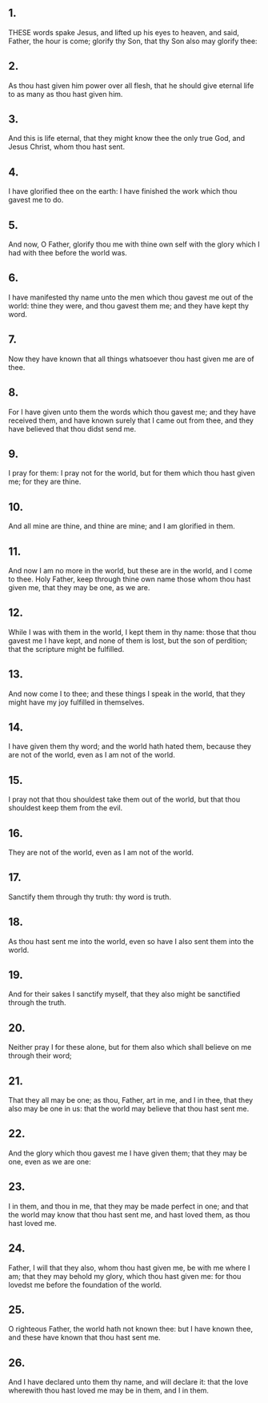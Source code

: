 ## 1.
THESE words spake Jesus, and lifted up his eyes to heaven, and said, Father, the hour is come; glorify thy Son, that thy Son also may glorify thee:
## 2.
As thou hast given him power over all flesh, that he should give eternal life to as many as thou hast given him.
## 3.
And this is life eternal, that they might know thee the only true God, and Jesus Christ, whom thou hast sent.
## 4.
I have glorified thee on the earth: I have finished the work which thou gavest me to do.
## 5.
And now, O Father, glorify thou me with thine own self with the glory which I had with thee before the world was.
## 6.
I have manifested thy name unto the men which thou gavest me out of the world: thine they were, and thou gavest them me; and they have kept thy word.
## 7.
Now they have known that all things whatsoever thou hast given me are of thee.
## 8.
For I have given unto them the words which thou gavest me; and they have received them, and have known surely that I came out from thee, and they have believed that thou didst send me.
## 9.
I pray for them: I pray not for the world, but for them which thou hast given me; for they are thine.
## 10.
And all mine are thine, and thine are mine; and I am glorified in them.
## 11.
And now I am no more in the world, but these are in the world, and I come to thee. Holy Father, keep through thine own name those whom thou hast given me, that they may be one, as we are.
## 12.
While I was with them in the world, I kept them in thy name: those that thou gavest me I have kept, and none of them is lost, but the son of perdition; that the scripture might be fulfilled.
## 13.
And now come I to thee; and these things I speak in the world, that they might have my joy fulfilled in themselves.
## 14.
I have given them thy word; and the world hath hated them, because they are not of the world, even as I am not of the world.
## 15.
I pray not that thou shouldest take them out of the world, but that thou shouldest keep them from the evil.
## 16.
They are not of the world, even as I am not of the world.
## 17.
Sanctify them through thy truth: thy word is truth.
## 18.
As thou hast sent me into the world, even so have I also sent them into the world.
## 19.
And for their sakes I sanctify myself, that they also might be sanctified through the truth.
## 20.
Neither pray I for these alone, but for them also which shall believe on me through their word;
## 21.
That they all may be one; as thou, Father, art in me, and I in thee, that they also may be one in us: that the world may believe that thou hast sent me.
## 22.
And the glory which thou gavest me I have given them; that they may be one, even as we are one:
## 23.
I in them, and thou in me, that they may be made perfect in one; and that the world may know that thou hast sent me, and hast loved them, as thou hast loved me.
## 24.
Father, I will that they also, whom thou hast given me, be with me where I am; that they may behold my glory, which thou hast given me: for thou lovedst me before the foundation of the world.
## 25.
O righteous Father, the world hath not known thee: but I have known thee, and these have known that thou hast sent me.
## 26.
And I have declared unto them thy name, and will declare it: that the love wherewith thou hast loved me may be in them, and I in them.

